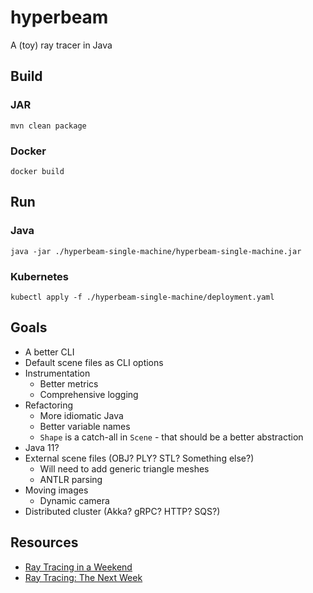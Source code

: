# hyperbeam
A (toy) ray tracer in Java

## Build

### JAR

`mvn clean package`

### Docker

`docker build`

## Run

### Java

`java -jar ./hyperbeam-single-machine/hyperbeam-single-machine.jar`

### Kubernetes

`kubectl apply -f ./hyperbeam-single-machine/deployment.yaml`

## Goals
- A better CLI
- Default scene files as CLI options
- Instrumentation
  - Better metrics
  - Comprehensive logging
- Refactoring
  - More idiomatic Java
  - Better variable names
  - `Shape` is a catch-all in `Scene` - that should be a better abstraction
- Java 11?
- External scene files (OBJ? PLY? STL? Something else?)
  - Will need to add generic triangle meshes
  - ANTLR parsing
- Moving images
  - Dynamic camera
- Distributed cluster (Akka? gRPC? HTTP? SQS?)

## Resources

- [Ray Tracing in a Weekend](http://www.realtimerendering.com/raytracing/Ray%20Tracing%20in%20a%20Weekend.pdf)
- [Ray Tracing: The Next Week](http://www.realtimerendering.com/raytracing/Ray%20Tracing_%20The%20Next%20Week.pdf)
